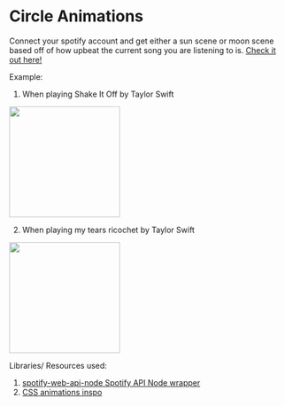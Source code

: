 # Circle Animations

Connect your spotify account and get either a sun scene or moon scene based off of how upbeat the current song you are listening to is.
[Check it out here!](https://circle-animator.herokuapp.com/)

Example:

1. When playing Shake It Off by Taylor Swift
<img src="https://media.giphy.com/media/deGkXPr7Eca34IU2X6/giphy.gif" width="200" height="200" />

2. When playing my tears ricochet by Taylor Swift
<img src="https://media.giphy.com/media/0XSe0wYqjzRnmbGGtS/giphy.gif" width="200" height="200" />

Libraries/ Resources used:
1. [spotify-web-api-node Spotify API Node wrapper](https://github.com/thelinmichael/spotify-web-api-node)
2. [CSS animations inspo](https://codepen.io/irshadav/pen/bfplK)
